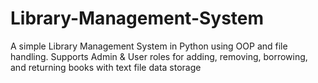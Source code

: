 # Library-Management-System
A simple Library Management System in Python using OOP and file handling. Supports Admin &amp; User roles for adding, removing, borrowing, and returning books with text file data storage
